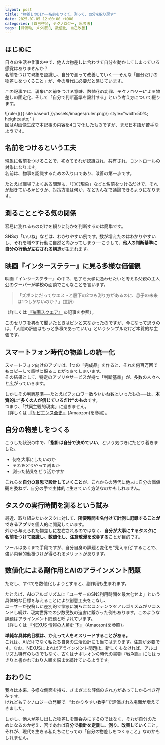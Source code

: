 ```yaml
---
layout: post
title: "物差しのDIY──名前をつけて、測って、自分を取り戻す"
date: 2025-07-05 12:00:00 +0900
categories: [自己啓発, テクノロジー, 思考法]
tags: [評価軸, メタ認知, 数値化, 自己改善]
---
```


## はじめに

日々の生活や仕事の中で、他人の物差しに合わせて自分を動かしてしまっている感覚はありませんか？  
名前をつけて現象を認識し、自分で測って改善していく──そんな「自分だけの物差しをつくること」が、今の時代に必要だと感じています。

この記事では、現象に名前をつける意味、数値化の功罪、テクノロジーによる物差しの固定化、そして「自分で判断基準を設計する」という考え方について綴ります。

![ruler]({{ site.baseurl }}/assets/images/ruler.png){: style="width:50%; height:auto;" }  
図はAI画像生成で本記事の内容を4コマ化したものですが、まだ日本語が苦手なようです。

## 名前をつけるという工夫

現象に名前をつけることで、初めてそれが認識され、共有され、コントロールの対象になります。  
名前は、物事を認識するための入り口であり、改善の第一歩です。

たとえば職場でよくある問題も、「〇〇現象」などと名前をつけるだけで、それが起きているかどうか、対策方法は何か、などみんなで議論できるようになります。

## 測ることとやる気の関係

容易に測れるものだけを頼りに何かを判断するのは簡単です。

SNSの「いいね」などは、わかりやすい例です。数が増えたのはわかりやすいし、それを増やす行動に自然と向かってしまう──こうして、**他人の判断基準に自分の行動が左右される構造**が生まれます。

## 映画『インターステラー』に見る多様な価値観

映画『インターステラー』の中で、息子を大学に通わせたいと考える父親の主人公のクーパーが学校の面談でこんなことを言います。

> 「ズボンにだってウエストと股下の2つも測り方があるのに、息子の未来は1つしかないのか？」(意訳)

（詳しくは [『映画スクエア』](https://www.eiga-square.jp/title/interstellar/quotes/3) の記事を参照）。

このセリフを初めて聞いたときはピンと来なかったのですが、今になって思うのは、「人間の評価はもっと多様であっていい」というシンプルだけど本質的な主張です。

## スマートフォン時代の物差しの統一化

スマートフォン向けのアプリは、1つの「完成品」を作ると、それを何百万回でもコピーして簡単に配ることができてしまいます。  
その結果として、特定のアプリやサービスが持つ「判断基準」が、多数の人々へと広がっていきます。

しかしその判断基準──たとえばフォロワー数やいいね数といったもの──は、**本質的に“多くの人が信じているだけ”のもの**です。  
つまり、「共同主観的現実」に過ぎません。  
（詳しくは [『サピエンス全史』](https://www.amazon.co.jp/dp/B0CLRLC9J7/) (Amaozon)を参照）。

## 自分の物差しをつくる

こうした状況の中で、「**指針は自分で決めていい**」という気づきにたどり着きました。

- 何を大事にしたいのか
- それをどうやって測るか
- 測った結果をどう活かすか

これらを**自分の意思で設計していくこと**が、これからの時代に他人に自分の価値観を委ねず、自分の手で主体的に生きていく方法なのかもしれません。

## タスクの実行時間を測るという試み

最近、取り組みたいタスクに対して、**所要時間を名付けて計測し記録することができるアプリ**を個人的に開発しています。  
外から与えられた物差しに左右されるのではなく、**自分が大事にするタスクに名前をつけて認識し、数値化し、注意散漫を改善する**ことが目的です。

ツールはあくまで手段ですが、自分自身の課題と変化を“見える化”することで、強い内発的動機づけが得られるメリットがあります。

## 数値化による副作用とAIのアラインメント問題

ただし、すべてを数値化しようとすると、副作用も生まれます。

たとえば、AIのアルゴリズムに「ユーザーのSNS利用時間を最大化せよ」という具体的な目標を与えることにより創意工夫をこなし、  
ユーザーが投稿した差別的で憎悪に満ちたなコンテンツをアルゴリズムがリコメンドし続け、現実世界での少数民族の迫害に繋がった例もあります。このような課題はアラインメント問題と呼ばれています。   
（詳しくは [『NEXUS 情報の人類史 下』](https://www.amazon.co.jp/dp/4309229441/) (Amaozon)を参照）。

**単純な具体的目標は、かえって人をミスリードすることがある。**  
これは、AIだけでなく私たち自身の生活設計にも当てはまります。注意が必要です。なお、NEXUSによればアラインメント問題は、新しくもなければ、アルゴリズム特有のものでもなく、古くはナポレオンの時代の書物『戦争論』にもはっきりと書かれており人類を悩ませ続けているようです。

## おわりに

我々は本来、多様な側面を持ち、さまざまな評価のされ方があってしかるべき存在です。  
けれどもテクノロジーの発展で、“わかりやすい数字”で評価される場面が増えてきました。

しかし、他人が差し出した物差しを鵜呑みにするのではなく、それが自分のためになるのか考え、否であれば**自分で指針を定義し、測り、改善していく**こと。  
それが、現代を生きる私たちにとっての「自分の物差しをつくること」なのかもしれません。